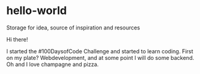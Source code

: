 # hello-world
Storage for idea, source of inspiration and resources

Hi there!

I started the #100DaysofCode Challenge and started to learn coding.
First on my plate? Webdevelopment, and at some point I will do some backend.
Oh and I love champagne and pizza.
